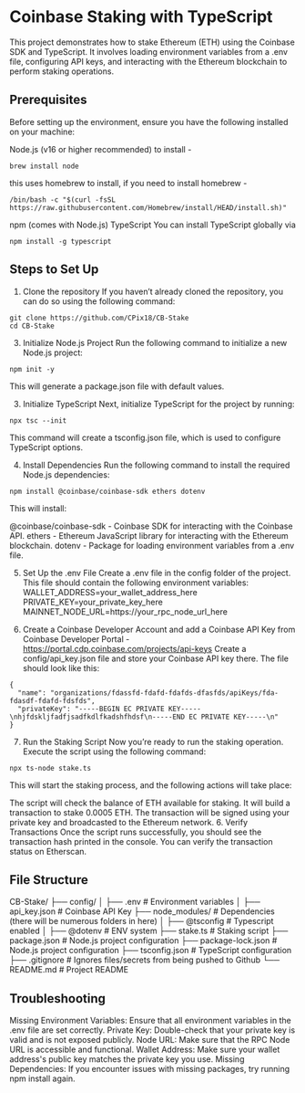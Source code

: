 # Coinbase Staking with TypeScript
This project demonstrates how to stake Ethereum (ETH) using the Coinbase SDK and TypeScript. It involves loading environment variables from a .env file, configuring API keys, and interacting with the Ethereum blockchain to perform staking operations.

## Prerequisites
Before setting up the environment, ensure you have the following installed on your machine:

Node.js (v16 or higher recommended) to install - 
```
brew install node
```
this uses homebrew to install, if you need to install homebrew - 
```
/bin/bash -c "$(curl -fsSL https://raw.githubusercontent.com/Homebrew/install/HEAD/install.sh)"
```
npm (comes with Node.js)
TypeScript You can install TypeScript globally via 
```
npm install -g typescript
```

## Steps to Set Up
1. Clone the repository
If you haven’t already cloned the repository, you can do so using the following command:
```
git clone https://github.com/CPix18/CB-Stake
cd CB-Stake
```

3. Initialize Node.js Project
Run the following command to initialize a new Node.js project:
```
npm init -y
```
This will generate a package.json file with default values.

3. Initialize TypeScript
Next, initialize TypeScript for the project by running:
```
npx tsc --init
```
This command will create a tsconfig.json file, which is used to configure TypeScript options.

4. Install Dependencies
Run the following command to install the required Node.js dependencies:
```
npm install @coinbase/coinbase-sdk ethers dotenv
```
This will install:

@coinbase/coinbase-sdk - Coinbase SDK for interacting with the Coinbase API.
ethers - Ethereum JavaScript library for interacting with the Ethereum blockchain.
dotenv - Package for loading environment variables from a .env file.

5. Set Up the .env File
Create a .env file in the config folder of the project. This file should contain the following environment variables:
WALLET_ADDRESS=your_wallet_address_here
PRIVATE_KEY=your_private_key_here
MAINNET_NODE_URL=https://your_rpc_node_url_here

6. Create a Coinbase Developer Account and add a Coinbase API Key from Coinbase Developer Portal - https://portal.cdp.coinbase.com/projects/api-keys 
Create a config/api_key.json file and store your Coinbase API key there. The file should look like this:
```
{
  "name": "organizations/fdassfd-fdafd-fdafds-dfasfds/apiKeys/fda-fdasdf-fdafd-fdsfds",
  "privateKey": "-----BEGIN EC PRIVATE KEY-----\nhjfdskljfadfjsadfkdlfkadshfhdsf\n-----END EC PRIVATE KEY-----\n"
}
```
7. Run the Staking Script
Now you’re ready to run the staking operation. Execute the script using the following command:
```
npx ts-node stake.ts
```
This will start the staking process, and the following actions will take place:

The script will check the balance of ETH available for staking.
It will build a transaction to stake 0.0005 ETH.
The transaction will be signed using your private key and broadcasted to the Ethereum network.
6. Verify Transactions
Once the script runs successfully, you should see the transaction hash printed in the console. You can verify the transaction status on Etherscan.

## File Structure

CB-Stake/
├── config/
│   ├── .env              # Environment variables
│   ├── api_key.json      # Coinbase API Key
├── node_modules/         # Dependencies (there will be numerous folders in here)
│   ├── @tsconfig         # Typescript enabled
│   ├── @dotenv           # ENV system
├── stake.ts              # Staking script
├── package.json          # Node.js project configuration
├── package-lock.json     # Node.js project configuration
├── tsconfig.json         # TypeScript configuration
├── .gitignore            # Ignores files/secrets from being pushed to Github
└── README.md             # Project README

## Troubleshooting
Missing Environment Variables: Ensure that all environment variables in the .env file are set correctly.
Private Key: Double-check that your private key is valid and is not exposed publicly.
Node URL: Make sure that the RPC Node URL is accessible and functional.
Wallet Address: Make sure your wallet address's public key matches the private key you use.
Missing Dependencies: If you encounter issues with missing packages, try running npm install again.


